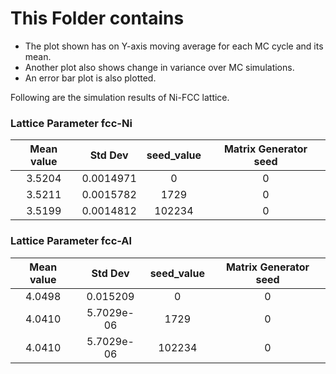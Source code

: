 # This Folder contains
- The plot shown has on Y-axis moving average for each MC cycle and its mean.
- Another plot also shows change in variance over MC simulations.
- An error bar plot is also plotted.

Following are the simulation results of Ni-FCC lattice.

### Lattice Parameter fcc-Ni
| Mean value | Std Dev | seed_value | Matrix Generator seed |
:--------------:|:--------:|:------------:|:--:|
|3.5204|0.0014971|0|0|
|3.5211|0.0015782|1729|0|
|3.5199|0.0014812|102234|0|

### Lattice Parameter fcc-Al
| Mean value | Std Dev | seed_value | Matrix Generator seed |
:--------------:|:--------:|:------------:|:--:|
|4.0498 |0.015209|0|0|
| 4.0410|  5.7029e-06|1729|0|
| 4.0410|   5.7029e-06|102234|0|
